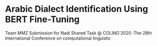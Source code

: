 # Arabic Dialect Identification Using BERT Fine-Tuning
Team MMZ Submission for Nadi Shared Task @ COLING'2020 :The 28th International Conference on computational linguistic 
